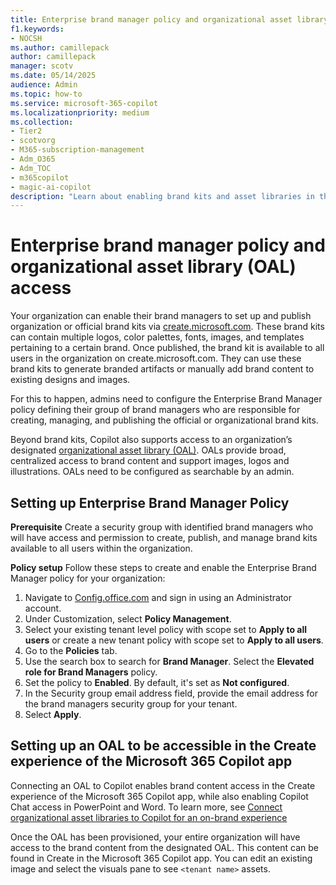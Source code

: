```yaml
---
title: Enterprise brand manager policy and organizational asset library (OAL) access
f1.keywords:
- NOCSH
ms.author: camillepack
author: camillepack
manager: scotv
ms.date: 05/14/2025
audience: Admin
ms.topic: how-to
ms.service: microsoft-365-copilot
ms.localizationpriority: medium
ms.collection: 
- Tier2
- scotvorg
- M365-subscription-management 
- Adm_O365
- Adm_TOC
- m365copilot
- magic-ai-copilot
description: "Learn about enabling brand kits and asset libraries in the Microsoft 365 Copilot app to streamline on-brand content creation."
---
```


# Enterprise brand manager policy and organizational asset library (OAL) access

Your organization can enable their brand managers to set up and publish organization or official brand kits via [create.microsoft.com](https://create.microsoft.com). These brand kits can contain multiple logos, color palettes, fonts, images, and templates pertaining to a certain brand. Once published, the brand kit is available to all users in the organization on create.microsoft.com. They can use these brand kits to generate branded artifacts or manually add brand content to existing designs and images.

For this to happen, admins need to configure the Enterprise Brand Manager policy defining their group of brand managers who are responsible for creating, managing, and publishing the official or organizational brand kits.

Beyond brand kits, Copilot also supports access to an organization’s designated [organizational asset library (OAL)](/sharepoint/organization-assets-library). OALs provide broad, centralized access to brand content and support images, logos and illustrations. OALs need to be configured as searchable by an admin.

## Setting up Enterprise Brand Manager Policy

**Prerequisite** Create a security group with identified brand managers who will have access and permission to create, publish, and manage brand kits available to all users within the organization.

**Policy setup** Follow these steps to create and enable the Enterprise Brand Manager policy for your organization:

1. Navigate to [Config.office.com](https://config.office.com/) and sign in using an Administrator account.
1. Under Customization, select **Policy Management**.
1. Select your existing tenant level policy with scope set to **Apply to all users** or create a new tenant policy with scope set to **Apply to all users**.
1. Go to the **Policies** tab.
1. Use the search box to search for **Brand Manager**. Select the **Elevated role for Brand Managers** policy.
1. Set the policy to **Enabled**. By default, it's set as **Not configured**.
1. In the Security group email address field, provide the email address for the brand managers security group for your tenant.
1. Select **Apply**.

## Setting up an OAL to be accessible in the Create experience of the Microsoft 365 Copilot app

Connecting an OAL to Copilot enables brand content access in the Create experience of the Microsoft 365 Copilot app, while also enabling Copilot Chat access in PowerPoint and Word. To learn more, see [Connect organizational asset libraries to Copilot for an on-brand experience](/sharepoint/connect-organizational-asset-libraries-to-copilot)

Once the OAL has been provisioned, your entire organization will have access to the brand content from the designated OAL. This content can be found in Create in the Microsoft 365 Copilot app. You can edit an existing image and select the visuals pane to see `<tenant name>` assets.
